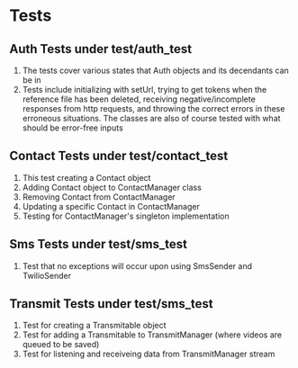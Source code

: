 # Tests

## Auth Tests **under test/auth_test**
1. The tests cover various states that Auth objects and its decendants can be in
2. Tests include initializing with setUrl, trying to get tokens when the reference file has been deleted, receiving negative/incomplete responses from http requests, and throwing the correct errors in these erroneous situations. The classes are also of course tested with what should be error-free inputs

## Contact Tests **under test/contact_test**
1. This test creating a Contact object
2. Adding Contact object to ContactManager class
3. Removing Contact from ContactManager
4. Updating a specific Contact in ContactManager
5. Testing for ContactManager's singleton implementation

## Sms Tests **under test/sms_test**
1. Test that no exceptions will occur upon using SmsSender and TwilioSender

## Transmit Tests **under test/sms_test**
1. Test for creating a Transmitable object
2. Test for adding a Transmitable to TransmitManager (where videos are queued to be saved)
3. Test for listening and receiveing data from TransmitManager stream
